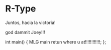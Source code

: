 # R-Type
Juntos, hacia la victoria!

god dammit Joey!!!

int main()
{
  MLG main
  retun where u at!!!!!!!!!!!!;
};
  
